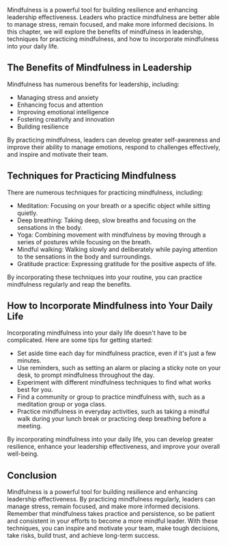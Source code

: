 
Mindfulness is a powerful tool for building resilience and enhancing leadership effectiveness. Leaders who practice mindfulness are better able to manage stress, remain focused, and make more informed decisions. In this chapter, we will explore the benefits of mindfulness in leadership, techniques for practicing mindfulness, and how to incorporate mindfulness into your daily life.

The Benefits of Mindfulness in Leadership
-----------------------------------------

Mindfulness has numerous benefits for leadership, including:

* Managing stress and anxiety
* Enhancing focus and attention
* Improving emotional intelligence
* Fostering creativity and innovation
* Building resilience

By practicing mindfulness, leaders can develop greater self-awareness and improve their ability to manage emotions, respond to challenges effectively, and inspire and motivate their team.

Techniques for Practicing Mindfulness
-------------------------------------

There are numerous techniques for practicing mindfulness, including:

* Meditation: Focusing on your breath or a specific object while sitting quietly.
* Deep breathing: Taking deep, slow breaths and focusing on the sensations in the body.
* Yoga: Combining movement with mindfulness by moving through a series of postures while focusing on the breath.
* Mindful walking: Walking slowly and deliberately while paying attention to the sensations in the body and surroundings.
* Gratitude practice: Expressing gratitude for the positive aspects of life.

By incorporating these techniques into your routine, you can practice mindfulness regularly and reap the benefits.

How to Incorporate Mindfulness into Your Daily Life
---------------------------------------------------

Incorporating mindfulness into your daily life doesn't have to be complicated. Here are some tips for getting started:

* Set aside time each day for mindfulness practice, even if it's just a few minutes.
* Use reminders, such as setting an alarm or placing a sticky note on your desk, to prompt mindfulness throughout the day.
* Experiment with different mindfulness techniques to find what works best for you.
* Find a community or group to practice mindfulness with, such as a meditation group or yoga class.
* Practice mindfulness in everyday activities, such as taking a mindful walk during your lunch break or practicing deep breathing before a meeting.

By incorporating mindfulness into your daily life, you can develop greater resilience, enhance your leadership effectiveness, and improve your overall well-being.

Conclusion
----------

Mindfulness is a powerful tool for building resilience and enhancing leadership effectiveness. By practicing mindfulness regularly, leaders can manage stress, remain focused, and make more informed decisions. Remember that mindfulness takes practice and persistence, so be patient and consistent in your efforts to become a more mindful leader. With these techniques, you can inspire and motivate your team, make tough decisions, take risks, build trust, and achieve long-term success.
